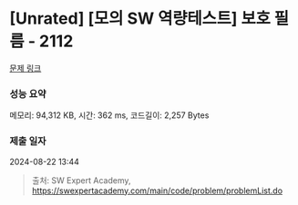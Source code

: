 # [Unrated] [모의 SW 역량테스트] 보호 필름 - 2112 

[문제 링크](https://swexpertacademy.com/main/code/problem/problemDetail.do?contestProbId=AV5V1SYKAaUDFAWu) 

### 성능 요약

메모리: 94,312 KB, 시간: 362 ms, 코드길이: 2,257 Bytes

### 제출 일자

2024-08-22 13:44



> 출처: SW Expert Academy, https://swexpertacademy.com/main/code/problem/problemList.do
